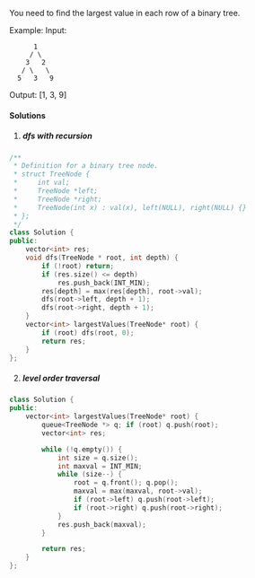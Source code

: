 You need to find the largest value in each row of a binary tree.

Example:
Input: 

          1
         / \
        3   2
       / \   \  
      5   3   9 

Output: [1, 3, 9]

#### Solutions

1. ##### dfs with recursion

```c++
/**
 * Definition for a binary tree node.
 * struct TreeNode {
 *     int val;
 *     TreeNode *left;
 *     TreeNode *right;
 *     TreeNode(int x) : val(x), left(NULL), right(NULL) {}
 * };
 */
class Solution {
public:
    vector<int> res;
    void dfs(TreeNode * root, int depth) {
        if (!root) return;
        if (res.size() <= depth)
            res.push_back(INT_MIN);
        res[depth] = max(res[depth], root->val);
        dfs(root->left, depth + 1);
        dfs(root->right, depth + 1);
    }
    vector<int> largestValues(TreeNode* root) {
        if (root) dfs(root, 0);
        return res;
    }
};
```

2. ##### level order traversal

```c++
class Solution {
public:
    vector<int> largestValues(TreeNode* root) {
        queue<TreeNode *> q; if (root) q.push(root);
        vector<int> res;

        while (!q.empty()) {
            int size = q.size();
            int maxval = INT_MIN;
            while (size--) {
                root = q.front(); q.pop();
                maxval = max(maxval, root->val);
                if (root->left) q.push(root->left);
                if (root->right) q.push(root->right); 
            }
            res.push_back(maxval);
        }

        return res;
    }
};
```